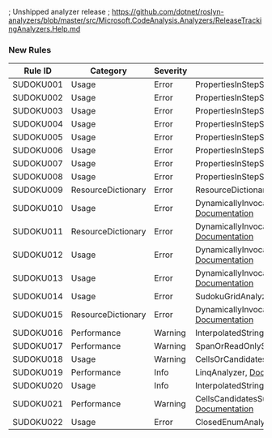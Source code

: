 ﻿; Unshipped analyzer release
; https://github.com/dotnet/roslyn-analyzers/blob/master/src/Microsoft.CodeAnalysis.Analyzers/ReleaseTrackingAnalyzers.Help.md

### New Rules
Rule ID | Category | Severity | Notes
--------|----------|----------|-------
SUDOKU001 | Usage | Error | PropertiesInStepSearcherAnalyzer, [Documentation](https://gitee.com/SunnieShine/Sudoku/wikis/SUDOKU001?sort_id=3599824)
SUDOKU002 | Usage | Error | PropertiesInStepSearcherAnalyzer, [Documentation](https://gitee.com/SunnieShine/Sudoku/wikis/SUDOKU002?sort_id=3599808)
SUDOKU003 | Usage | Error | PropertiesInStepSearcherAnalyzer, [Documentation](https://gitee.com/SunnieShine/Sudoku/wikis/SUDOKU003?sort_id=3621783)
SUDOKU004 | Usage | Error | PropertiesInStepSearcherAnalyzer, [Documentation](https://gitee.com/SunnieShine/Sudoku/wikis/SUDOKU004?sort_id=3599816)
SUDOKU005 | Usage | Error | PropertiesInStepSearcherAnalyzer, [Documentation](https://gitee.com/SunnieShine/Sudoku/wikis/SUDOKU005?sort_id=3599818)
SUDOKU006 | Usage | Error | PropertiesInStepSearcherAnalyzer, [Documentation](https://gitee.com/SunnieShine/Sudoku/wikis/SUDOKU006?sort_id=3599826)
SUDOKU007 | Usage | Error | PropertiesInStepSearcherAnalyzer, [Documentation](https://gitee.com/SunnieShine/Sudoku/wikis/SUDOKU007?sort_id=3602787)
SUDOKU008 | Usage | Error | PropertiesInStepSearcherAnalyzer, [Documentation](https://gitee.com/SunnieShine/Sudoku/wikis/SUDOKU008?sort_id=3607697)
SUDOKU009 | ResourceDictionary | Error | ResourceDictionaryAnalyzer, [Documentation](https://gitee.com/SunnieShine/Sudoku/wikis/SUDOKU009?sort_id=3608009) 
SUDOKU010 | Usage | Error | DynamicallyInvocationOfCurrentAnalyzer, [Documentation](https://gitee.com/SunnieShine/Sudoku/wikis/SUDOKU010?sort_id=3610020)
SUDOKU011 | ResourceDictionary | Error | DynamicallyInvocationOfCurrentAnalyzer, [Documentation](https://gitee.com/SunnieShine/Sudoku/wikis/SUDOKU011?sort_id=3610022)
SUDOKU012 | Usage | Error | DynamicallyInvocationOfCurrentAnalyzer, [Documentation](https://gitee.com/SunnieShine/Sudoku/wikis/SUDOKU012?sort_id=3610347)
SUDOKU013 | Usage | Error | DynamicallyInvocationOfCurrentAnalyzer, [Documentation](https://gitee.com/SunnieShine/Sudoku/wikis/SUDOKU013?sort_id=3610364)
SUDOKU014 | Usage | Error | SudokuGridAnalyzer, [Documentation](https://gitee.com/SunnieShine/Sudoku/wikis/SUDOKU014?sort_id=3614979)
SUDOKU015 | ResourceDictionary | Error | DynamicallyInvocationOfCurrentAnalyzer, [Documentation](https://gitee.com/SunnieShine/Sudoku/wikis/SUDOKU015?sort_id=4018391)
SUDOKU016 | Performance | Warning | InterpolatedStringAnalyzer, [Documentation](https://gitee.com/SunnieShine/Sudoku/wikis/SUDOKU016?sort_id=3622115)
SUDOKU017 | Performance | Warning | SpanOrReadOnlySpanAnalyzer, [Documentation](https://gitee.com/SunnieShine/Sudoku/wikis/SUDOKU017?sort_id=3622127)
SUDOKU018 | Usage | Warning | CellsOrCandidatesAnalyzer, [Documentation](https://gitee.com/SunnieShine/Sudoku/wikis/SUDOKU018?sort_id=3625575)
SUDOKU019 | Performance | Info | LinqAnalyzer, [Documentation](https://gitee.com/SunnieShine/Sudoku/wikis/SUDOKU019?sort_id=3625073)
SUDOKU020 | Usage | Info | InterpolatedStringAnalyzer, [Documentation](https://gitee.com/SunnieShine/Sudoku/wikis/SUDOKU020?sort_id=3629641)
SUDOKU021 | Performance | Warning | CellsCandidatesSudokuGridDefaultExpressionAnalyzer, [Documentation](https://gitee.com/SunnieShine/Sudoku/wikis/SUDOKU021?sort_id=3630107) 
SUDOKU022 | Usage | Error | ClosedEnumAnalyzer, [Documentation](https://gitee.com/SunnieShine/Sudoku/wikis/SUDOKU022?sort_id=4019214)